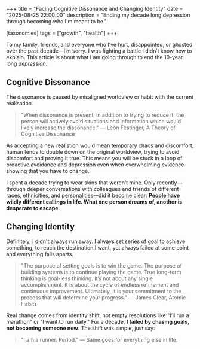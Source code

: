 +++
title = "Facing Cognitive Dissonance and Changing Identity"
date = "2025-08-25 22:00:00"
description = "Ending my decade long depression through becoming who I'm meant to be."

[taxonomies]
tags = ["growth", "health"]
+++

To my family, friends, and everyone who I’ve hurt, disappointed, or ghosted over the past decade—I’m sorry. I was fighting a battle I didn’t know how to explain. This article is about what I am going through to end the 10-year long *depression*.

## Cognitive Dissonance

The dissonance is caused by misaligned worldview or habit with the current realisation.

> "When dissonance is present, in addition to trying to reduce it, the person will actively avoid situations and information which would likely increase the dissonance." ― Leon Festinger, A Theory of Cognitive Dissonance 

As accepting a new realistion would mean temporary chaos and discomfort, human tends to double down on the original worldview, trying to avoid discomfort and proving it true. This means you will be stuck in a loop of proactive avoidance and depression even when overwhelming evidence showing that you have to change.

I spent a decade trying to wear skins that weren’t mine. Only recently—through deeper conversations with colleagues and friends of different races, ethnicities, and personalities—did it become clear: **People have wildly different callings in life. What one person dreams of, another is desperate to escape**.

## Changing Identity

Definitely, I didn't always run away. I always set series of goal to achieve something, to reach the destination I want, yet always failed at some point and everything falls aparts.

> "The purpose of setting goals is to win the game. The purpose of building systems is to continue playing the game. True long-term thinking is goal-less thinking. It’s not about any single accomplishment. It is about the cycle of endless refinement and continuous improvement. Ultimately, it is your commitment to the process that will determine your progress." ― James Clear, Atomic Habits

Real change comes from identity shift, not empty resolutions like "I’ll run a marathon" or "I want to run daily." For a decade, **I failed by chasing goals, not becoming someone new**. The shift was simple, just say: 

> "I am a runner. Period." — Same goes for everything else in life.